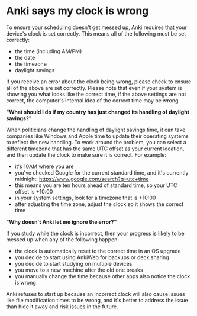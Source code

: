 # Anki says my clock is wrong

To ensure your scheduling doesn't get messed up, Anki requires that your device's clock is set correctly. This means all of the following must be set correctly:

- the time (including AM/PM)
- the date
- the timezone
- daylight savings

If you receive an error about the clock being wrong, please check to ensure all of the above are set correctly. Please note that even if your system is showing you what looks like the correct time, if the above settings are not correct, the computer's internal idea of the correct time may be wrong.

**"What should I do if my country has just changed its handling of daylight savings?"**

When politicians change the handling of daylight savings time, it can take companies like Windows and Apple time to update their operating systems to reflect the new handling. To work around the problem, you can select a different timezone that has the same UTC offset as your current location, and then update the clock to make sure it is correct. For example:

- it's 10AM where you are
- you've checked Google for the current standard time, and it's currently midnight: <https://www.google.com/search?q=utc+time>
- this means you are ten hours ahead of standard time, so your UTC offset is +10:00
- in your system settings, look for a timezone that is +10:00
- after adjusting the time zone, adjust the clock so it shows the correct time

**"Why doesn't Anki let me ignore the error?"**

If you study while the clock is incorrect, then your progress is likely to be messed up when any of the following happen:

- the clock is automatically reset to the correct time in an OS upgrade
- you decide to start using AnkiWeb for backups or deck sharing
- you decide to start studying on multiple devices
- you move to a new machine after the old one breaks
- you manually change the time because other apps also notice the clock is wrong

Anki refuses to start up because an incorrect clock will also cause issues like file modification times to be wrong, and it's better to address the issue than hide it away and risk issues in the future.